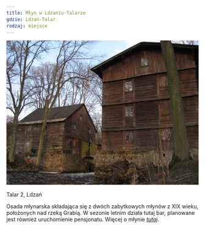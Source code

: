 ```yaml
---
title: Młyn w Ldzaniu-Talarze
gdzie: Ldzań-Talar
rodzaj: miejsce
---
```

![Młyn w Ldzaniu-Talarze](/foto/plenery/ldzan-mlyn.jpg)

Talar 2, Ldzań

Osada młynarska składająca się z dwóch zabytkowych młynów z XIX wieku, położonych nad rzeką Grabią. W sezonie letnim działa tutaj bar, planowane jest również uruchomienie pensjonatu. Więcej o młynie [*tutaj*](https://www.facebook.com/Osada-Dwa-M%C5%82yny-302694426505029/).